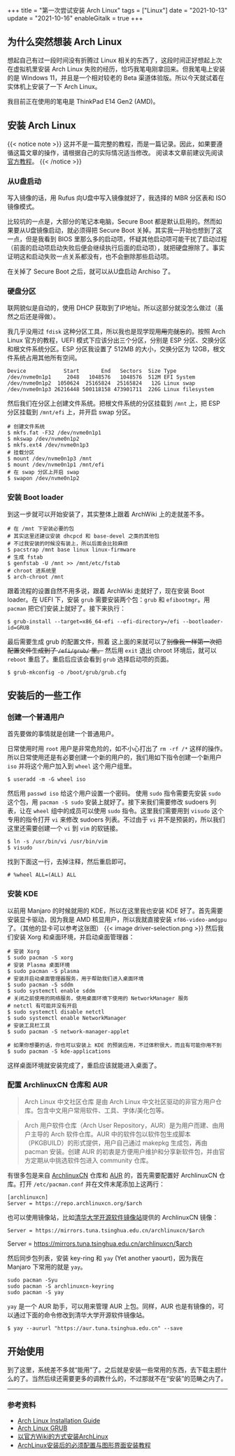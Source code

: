 +++
title = "第一次尝试安装 Arch Linux"
tags = ["Linux"]
date = "2021-10-13"
update = "2021-10-16"
enableGitalk = true
+++

## 为什么突然想装 Arch Linux
想起自己有过一段时间没有折腾过 Linux 相关的东西了，这段时间正好想起上次在虚拟机里安装 Arch Linux 失败的经历，恰巧我笔电刚拿回来。但我笔电上安装的是 Windows 11，并且是一个相对较老的 Beta 渠道体验版。所以今天就试着在实体机上安装了一下 Arch Linux。

我目前正在使用的笔电是 ThinkPad E14 Gen2 (AMD)。

## 安装 Arch Linux
{{< notice note >}}
这并不是一篇完整的教程，而是一篇记录。因此，如果要遵循这篇文章的操作，请根据自己的实际情况适当修改。
阅读本文章前建议先阅读[官方教程](https://wiki.archlinux.org/title/Installation_guide)。
{{< /notice >}}
### 从U盘启动
写入镜像的话，用 Rufus 向U盘中写入镜像就好了，我选择的 MBR 分区表和 ISO 镜像模式。

比较坑的一点是，大部分的笔记本电脑，Secure Boot 都是默认启用的。然而如果要从U盘镜像启动，就必须得把 Secure Boot 关掉。其实我一开始也想到了这一点，但是我看到 BIOS 里那么多的启动项，怀疑其他启动项可能干扰了启动过程（前面的启动项启动失败后便会继续执行后面的启动项），就把硬盘擦除了。事实证明这和启动失败一点关系都没有，也不会删除那些启动项。

在关掉了 Secure Boot 之后，就可以从U盘启动 Archiso 了。

### 硬盘分区
联网貌似是自动的，使用 DHCP 获取到了IP地址。所以这部分就没怎么做过（虽然之后还是得做）。

我几乎没用过 `fdisk` 这种分区工具，所以我也是现学现用~~用完就忘~~的。按照 Arch Linux 官方的教程，UEFI 模式下应该分出三个分区，分别是 ESP 分区、交换分区和根文件系统分区。ESP 分区我设置了 512MB 的大小，交换分区为 12GB，根文件系统占用其他所有空间。

```shell
Device            Start       End   Sectors  Size Type
/dev/nvme0n1p1     2048   1048576   1048576  512M EFI System
/dev/nvme0n1p2  1050624  25165824  25165824   12G Linux swap
/dev/nvme0n1p3 26216448 500118158 473901711  226G Linux filesystem
```

然后我们在分区上创建文件系统。把根文件系统的分区挂载到 `/mnt` 上，把 ESP 分区挂载到 `/mnt/efi` 上，并开启 swap 分区。

```shell
# 创建文件系统
$ mkfs.fat -F32 /dev/nvme0n1p1
$ mkswap /dev/nvme0n1p2
$ mkfs.ext4 /dev/nvme0n1p3
# 挂载分区
$ mount /dev/nvme0n1p3 /mnt
$ mount /dev/nvme0n1p1 /mnt/efi
# 在 swap 分区上开启 swap
$ swapon /dev/nvme0n1p2
```

### 安装 Boot loader
到这一步就可以开始安装了，其实整体上跟着 ArchWiki 上的走就差不多。
```shell
# 在 /mnt 下安装必要的包
# 其实这里还建议安装 dhcpcd 和 base-devel 之类的其他包
# 不过我安装的时候没有装上，所以后面会比较麻烦
$ pacstrap /mnt base linux linux-firmware
# 生成 fstab
$ genfstab -U /mnt >> /mnt/etc/fstab
# chroot 进系统里
$ arch-chroot /mnt
```
跟着流程的设置自然不用多说，跟着 ArchWiki 走就好了，现在安装 Boot loader。在 UEFI 下，安装 `grub` 需要安装两个包：`grub` 和 `efibootmgr`。用 `pacman` 把它们安装上就好了。接下来执行：

```shell
$ grub-install --target=x86_64-efi --efi-directory=/efi --bootloader-id=GRUB
```

最后需要生成 grub 的配置文件，照着  这上面的来就可以了~~别像我一样第一次把配置文件生成到了 `/efi/grub/` 里。~~ 然后用 `exit` 退出 chroot 环境后，就可以 `reboot` 重启了。重启后应该会看到 `grub` 选择启动项的页面。

```shell
$ grub-mkconfig -o /boot/grub/grub.cfg
```

## 安装后的一些工作
### 创建一个普通用户
首先要做的事情就是创建一个普通用户。

日常使用时用 `root` 用户是非常危险的，如不小心打出了 `rm -rf /*` 这样的操作。所以日常使用还是有必要创建一个新的用户的，我们用如下指令创建一个新用户 `iso` 并将这个用户加入到 `wheel` 这个用户组里。

```shell
$ useradd -m -G wheel iso
```

然后用 `passwd iso` 给这个用户设置一个密码。
使用 `sudo` 指令需要先安装 `sudo` 这个包，用 `pacman -S sudo` 安装上就好了。接下来我们需要修改 sudoers 列表，让在 `wheel` 组中的成员可以使用 `sudo` 指令。这里我们需要用到 `visudo` 这个专用的指令打开 `vi` 来修改 sudoers 列表。不过由于 `vi` 并不是预装的，所以我们这里还需要创建一个 `vi` 到 `vim` 的软链接。

```shell
$ ln -s /usr/bin/vi /usr/bin/vim
$ visudo
```

找到下面这一行，去掉注释，然后重启即可。

```shell
# %wheel ALL=(ALL) ALL
```

### 安装 KDE
以前用 Manjaro 的时候就用的 KDE，所以在这里我也安装 KDE 好了。首先需要安装显卡驱动，因为我是 AMD 核显用户，所以我就直接安装 `xf86-video-amdgpu` 了。（其他的显卡可以参考这张图）
{{< image driver-selection.png >}}
然后我们安装 Xorg 和桌面环境，并启动桌面管理器：

```shell
# 安装 Xorg
$ sudo pacman -S xorg
# 安装 Plasma 桌面环境
$ sudo pacman -S plasma
# 安装并启动桌面管理器服务，用于帮助我们进入桌面环境
$ sudo pacman -S sddm
$ sudo systemctl enable sddm
# 关闭之前使用的网络服务，使用桌面环境下使用的 NetworkManager 服务
# netctl 有可能并没有开启
$ sudo systemctl disable netctl
$ sudo systemctl enable NetworkManager
# 安装工具栏工具
$ sudo pacman -S network-manager-applet

# 如果你想要的话，你也可以安装上 KDE 的预装应用，不过体积很大，而且有可能你用不到
$ sudo pacman -S kde-applications
```

这样桌面环境就安装完成了，重启应该就能进入桌面了。

### 配置 ArchlinuxCN 仓库和 AUR

> Arch Linux 中文社区仓库 是由 Arch Linux 中文社区驱动的非官方用户仓库。包含中文用户常用软件、工具、字体/美化包等。

> Arch 用户软件仓库（Arch User Repository，AUR）是为用户而建、由用户主导的 Arch 软件仓库。AUR 中的软件包以软件包生成脚本（PKGBUILD）的形式提供，用户自己通过 makepkg 生成包，再由 pacman 安装。创建 AUR 的初衷是方便用户维护和分享新软件包，并由官方定期从中挑选软件包进入 community 仓库。  

有很多包是来自 [ArchlinuxCN](https://www.archlinuxcn.org/) 仓库和 [AUR](https://aur.archlinux.org/) 的，首先需要配置好 ArchlinuxCN 仓库。打开 `/etc/pacman.conf` 并在文件末尾添加上这两行：

```pacmanconf
[archlinuxcn]
Server = https://repo.archlinuxcn.org/$arch
```

也可以使用镜像站，比如[清华大学开源软件镜像站](https://mirrors.tuna.tsinghua.edu.cn/)提供的 ArchlinuxCN 镜像：

```pacmanconf
Server = https://mirrors.tuna.tsinghua.edu.cn/archlinuxcn/$arch
```

Server = https://mirrors.tuna.tsinghua.edu.cn/archlinuxcn/$arch

然后同步包列表，安装 key-ring 和 `yay` (Yet another yaourt)，因为我在 Manjaro 下常用的就是 `yay`。

```shell
sudo pacman -Syu
sudo pacman -S archlinuxcn-keyring
sudo pacman -S yay
```

`yay` 是一个 AUR 助手，可以用来管理 AUR 上包。同样，AUR 也是有镜像的，可以通过下面的命令修改到清华大学开源软件镜像站。

```shell
$ yay --aururl "https://aur.tuna.tsinghua.edu.cn" --save
```

## 开始使用

到了这里，系统差不多就“能用”了。之后就是安装一些常用的东西，去下载主题什么的了。当然后续还需要更多的调教什么的，不过那就不在“安装”的范畴之内了。

- - -

### 参考资料
- [Arch Linux Installation Guide](https://wiki.archlinux.org/title/Installation_guide)
- [Arch Linux GRUB](https://wiki.archlinux.org/title/GRUB)
- [以官方Wiki的方式安装ArchLinux](https://www.viseator.com/2017/05/17/arch_install/)
- [ArchLinux安装后的必须配置与图形界面安装教程](https://www.viseator.com/2017/05/19/arch_setup/)